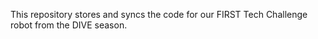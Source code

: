 This repository stores and syncs the code for our 
FIRST Tech Challenge robot from the DIVE season.
